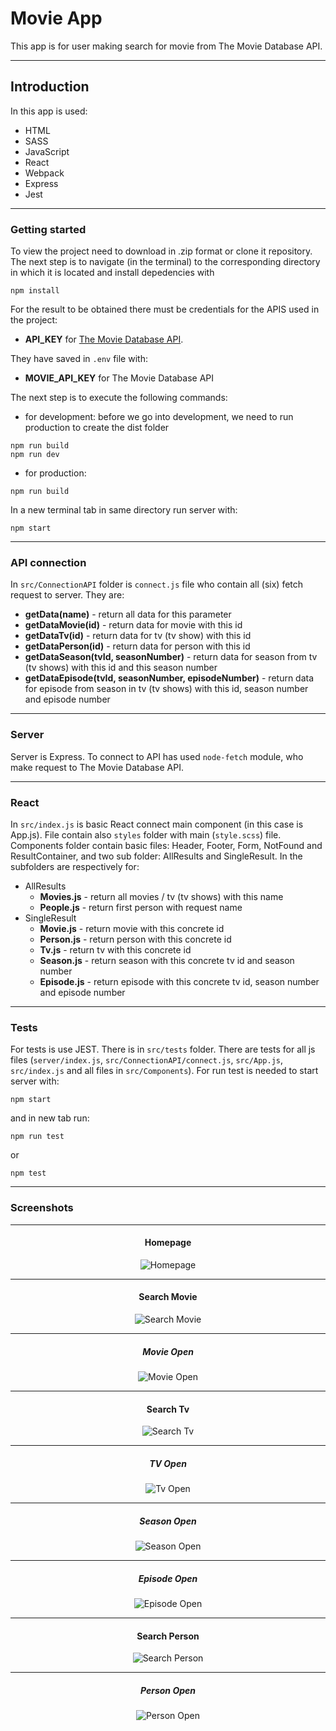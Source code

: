 # Movie App

This app is for user making search for movie from The Movie Database API.

---

## Introduction

In this app is used:

- HTML
- SASS
- JavaScript
- React
- Webpack
- Express
- Jest

---

### Getting started

To view the project need to download in .zip format or clone it repository.
The next step is to navigate (in the terminal) to the corresponding directory in which it is located and install depedencies with

```
npm install
```

For the result to be obtained there must be credentials for the APIS used in the project:

- **API_KEY** for [The Movie Database API](https://www.themoviedb.org/settings/api).

They have saved in `.env` file with:

- **MOVIE_API_KEY** for The Movie Database API

The next step is to execute the following commands:

- for development: before we go into development, we need to run production to create the dist folder

```
npm run build
npm run dev
```

- for production:

```
npm run build
```

In a new terminal tab in same directory run server with:

```
npm start
```

---

### API connection

In `src/ConnectionAPI` folder is `connect.js` file who contain all (six) fetch request to server. They are:

- **getData(name)** - return all data for this parameter
- **getDataMovie(id)** - return data for movie with this id
- **getDataTv(id)** - return data for tv (tv show) with this id
- **getDataPerson(id)** - return data for person with this id
- **getDataSeason(tvId, seasonNumber)** - return data for season from tv (tv shows) with this id and this season number
- **getDataEpisode(tvId, seasonNumber, episodeNumber)** - return data for episode from season in tv (tv shows) with this id, season number and episode number

---

### Server

Server is Express. To connect to API has used `node-fetch` module, who make request to The Movie Database API.

---

### React

In `src/index.js` is basic React connect main component (in this case is App.js). File contain also `styles` folder with main (`style.scss`) file.
Components folder contain basic files: Header, Footer, Form, NotFound and ResultContainer, and two sub folder: AllResults and SingleResult.
In the subfolders are respectively for:

- AllResults
  - **Movies.js** - return all movies / tv (tv shows) with this name
  - **People.js** - return first person with request name
- SingleResult
  - **Movie.js** - return movie with this concrete id
  - **Person.js** - return person with this concrete id
  - **Tv.js** - return tv with this concrete id
  - **Season.js** - return season with this concrete tv id and season number
  - **Episode.js** - return episode with this concrete tv id, season number and episode number

---

### Tests

For tests is use JEST. There is in `src/tests` folder. There are tests for all js files (`server/index.js`, `src/ConnectionAPI/connect.js`, `src/App.js`, `src/index.js` and all files in `src/Components`). For run test is needed to start server with:

```
npm start
```

and in new tab run:

```
npm run test
```

or

```
npm test
```

---

### Screenshots

---

<div align="center">

#### Homepage

![Homepage](src/images/screenshots/home.png)

---

#### Search Movie

![Search Movie](src/images/screenshots/search-movie.png)

---

##### Movie Open

![Movie Open](src/images/screenshots/movie-open.png)

---

#### Search Tv

![Search Tv](src/images/screenshots/search-tv.png)

---

##### TV Open

![Tv Open](src/images/screenshots/tv-open.png?style=)

---

##### Season Open

![Season Open](src/images/screenshots/season-open.png)

---

##### Episode Open

![Episode Open](src/images/screenshots/episode-open.png)

---

#### Search Person

![Search Person](src/images/screenshots/search-person.png)

---

##### Person Open

![Person Open](src/images/screenshots/person-open.png)

</div>
